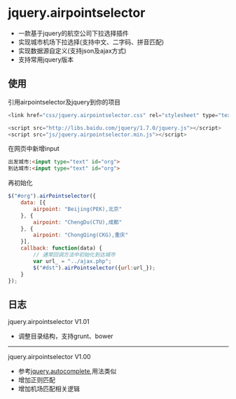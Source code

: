 # jquery.airpointselector
* 一款基于jquery的航空公司下拉选择插件
* 实现城市机场下拉选择(支持中文、二字码、拼音匹配)
* 实现数据源自定义(支持json及ajax方式)
* 支持常用jquery版本

## 使用
引用airpointselector及jquery到你的项目
```javascript
<link href="css/jquery.airpointselector.css" rel="stylesheet" type="text/css" />

<script src="http://libs.baidu.com/jquery/1.7.0/jquery.js"></script>
<script src="js/jquery.airpointselector.min.js"></script>
```
在网页中新增input
```html
出发城市:<input type="text" id="org">
到达城市:<input type="text" id="org">
```
再初始化
```javascript
$("#org").airPointselector({
    data: [{
        airpoint: "Beijing(PEK),北京"
    }, {
        airpoint: "ChengDu(CTU),成都"
    }, {
        airpoint: "ChongQing(CKG),重庆"
    }],
    callback: function(data) {
        // 通常回调方法中初始化到达城市
        var url_ = "../ajax.php";
        $("#dst").airPointselector({url:url_});
    }
});
```

## 日志
jquery.airpointselector V1.01
* 调整目录结构，支持grunt、bower

----

jquery.airpointselector V1.00
* 参考[jquery.autocomplete](https://github.com/RadishJ/jquery.autocomplete),用法类似
* 增加正则匹配
* 增加机场匹配相关逻辑